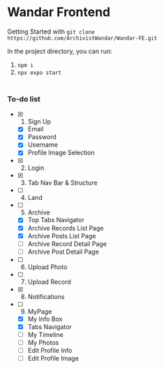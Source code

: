 # Wandar Frontend

Getting Started with `git clone https://github.com/ArchivistWandar/Wandar-FE.git`

In the project directory, you can run:

1. `npm i`
2. `npx expo start`

### <br/> To-do list

- [x] 1. Sign Up
  - [x] Email
  - [x] Password
  - [x] Username
  - [x] Profile Image Selection
- [x] 2. Login
- [x] 3. Tab Nav Bar & Structure
- [ ] 4. Land
- [ ] 5. Archive
  - [x] Top Tabs Navigator
  - [x] Archive Records List Page
  - [x] Archive Posts List Page
  - [ ] Archive Record Detail Page
  - [ ] Archive Post Detail Page
- [ ] 6. Upload Photo
- [ ] 7. Upload Record
- [x] 8. Notifications
- [ ] 9. MyPage
  - [x] My Info Box
  - [x] Tabs Navigator
  - [ ] My Timeline
  - [ ] My Photos
  - [ ] Edit Profile Info
  - [ ] Edit Profile Image
